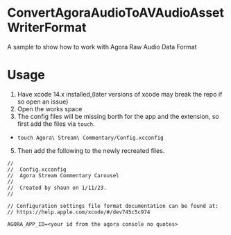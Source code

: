 # ConvertAgoraAudioToAVAudioAssetWriterFormat

A sample to show how to work with Agora Raw Audio Data Format


# Usage

1) Have xcode 14.x installed,(later versions of xcode may break the repo if so open an issue) 
2) Open the works space
3) The config files will be missing borth for the app and the extension, so first add the files via `touch`.
*  `touch Agora\ Stream\ Commentary/Config.xcconfig`

5) Then add the following to the newly recreated files.
```
//
//  Config.xcconfig
//  Agora Stream Commentary Carousel
//
//  Created by shaun on 1/11/23.
//

// Configuration settings file format documentation can be found at:
// https://help.apple.com/xcode/#/dev745c5c974

AGORA_APP_ID=<your id from the agora console no quotes>

```
